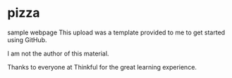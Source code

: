 # pizza
sample webpage
This upload was a template provided to me to get started using GitHub.

I am not the author of this material.

Thanks to everyone at Thinkful for the great learning experience.
